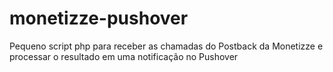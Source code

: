 # monetizze-pushover
Pequeno script php para receber as chamadas do Postback da Monetizze e processar o resultado em uma notificação no Pushover 
